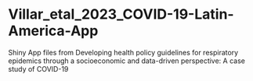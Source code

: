 # Villar_etal_2023_COVID-19-Latin-America-App
Shiny App files from Developing health policy guidelines for respiratory epidemics through a socioeconomic and data-driven perspective: A case study of COVID-19
